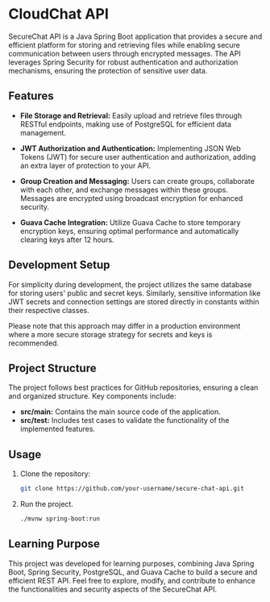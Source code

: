 # CloudChat API

SecureChat API is a Java Spring Boot application that provides a secure and efficient platform for storing and retrieving files while enabling secure communication between users through encrypted messages. The API leverages Spring Security for robust authentication and authorization mechanisms, ensuring the protection of sensitive user data.

## Features

- **File Storage and Retrieval:** Easily upload and retrieve files through RESTful endpoints, making use of PostgreSQL for efficient data management.

- **JWT Authorization and Authentication:** Implementing JSON Web Tokens (JWT) for secure user authentication and authorization, adding an extra layer of protection to your API.

- **Group Creation and Messaging:** Users can create groups, collaborate with each other, and exchange messages within these groups. Messages are encrypted using broadcast encryption for enhanced security.

- **Guava Cache Integration:** Utilize Guava Cache to store temporary encryption keys, ensuring optimal performance and automatically clearing keys after 12 hours.

## Development Setup

For simplicity during development, the project utilizes the same database for storing users' public and secret keys. Similarly, sensitive information like JWT secrets and connection settings are stored directly in constants within their respective classes.

Please note that this approach may differ in a production environment where a more secure storage strategy for secrets and keys is recommended.

## Project Structure

The project follows best practices for GitHub repositories, ensuring a clean and organized structure. Key components include:

- **src/main:** Contains the main source code of the application.
- **src/test:** Includes test cases to validate the functionality of the implemented features.

## Usage

1. Clone the repository:

   ```bash
   git clone https://github.com/your-username/secure-chat-api.git
2. Run the project.
  
   ```bash
   ./mvnw spring-boot:run
## Learning Purpose

This project was developed for learning purposes, combining Java Spring Boot, Spring Security, PostgreSQL, and Guava Cache to build a secure and efficient REST API. Feel free to explore, modify, and contribute to enhance the functionalities and security aspects of the SecureChat API.

